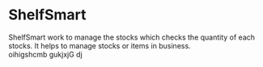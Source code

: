 # ShelfSmart
ShelfSmart work to manage the stocks which checks the quantity of each stocks. It helps to manage stocks or items in business.  
oihigshcmb  gukjxjG
dj
